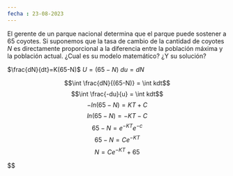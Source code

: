```yaml
---
fecha : 23-08-2023
---
```

El gerente de un parque nacional determina que el parque puede sostener a 65 coyotes.
Si suponemos que la tasa de cambio de la cantidad de coyotes $N$ es directamente proporcional a la diferencia entre la población máxima y la población actual.
¿Cual es su modelo matemático?
¿Y su solución?

$\frac{dN}{dt}=K(65-N)$ 
$U = (65-N)$
$du = dN$

$$\int \frac{dN}{(65-N)} = \int kdt$$
$$\int \frac{-du}{u} = \int kdt$$
$$-ln(65-N) = KT+C$$
$$ln(65-N) = -KT-C$$
$$65-N = e^{-KT}e^{-c}$$
$$65-N = Ce^{-KT}$$
$$N = Ce^{-KT}+65$$





$$